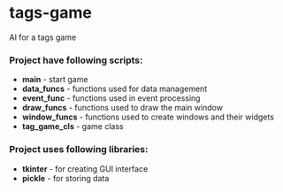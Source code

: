 # tags-game



AI for a tags game

### Project have following scripts:
- <b>main</b> - start game
- <b>data_funcs</b> - functions used for data management
- <b>event_func</b> - functions used in event processing
- <b>draw_funcs</b> - functions used to draw the main window
- <b>window_funcs</b> - functions used to create windows and their widgets
- <b>tag_game_cls</b> - game class


### Project uses following libraries:
- <b>tkinter</b> - for creating GUI interface
- <b>pickle</b> - for storing data
